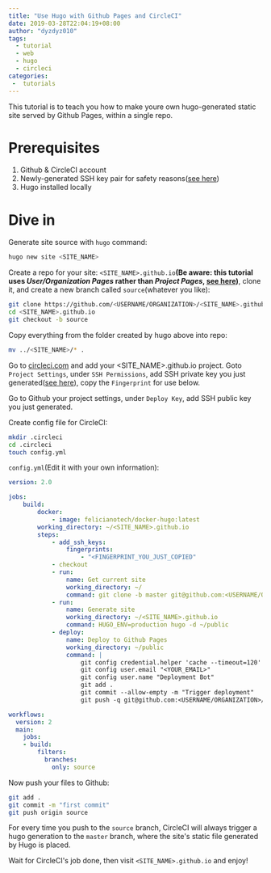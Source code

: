 ```yaml
---
title: "Use Hugo with Github Pages and CircleCI"
date: 2019-03-28T22:04:19+08:00
author: "dyzdyz010"
tags:
  - tutorial
  - web
  - hugo
  - circleci
categories:
 -  tutorials
---
```


This tutorial is to teach you how to make youre own hugo-generated static site served by Github Pages,  within a single repo.

# Prerequisites

1. Github & CircleCI account
2. Newly-generated SSH key pair for safety reasons([see here](https://circleci.com/docs/2.0/add-ssh-key/))
3. Hugo installed locally

# Dive in

Generate site source with `hugo` command:

```bash
hugo new site <SITE_NAME>
```

Create a repo for your site: `<SITE_NAME>.github.io`**(Be aware: this tutorial uses *User/Organization Pages* rather than *Project Pages*, [see here](https://help.github.com/en/articles/user-organization-and-project-pages))**, clone it, and create a new branch called `source`(whatever you like):

```bash
git clone https://github.com/<USERNAME/ORGANIZATION>/<SITE_NAME>.github.io.git
cd <SITE_NAME>.github.io
git checkout -b source
```

Copy everything from the folder created by hugo above into repo:

```bash
mv ../<SITE_NAME>/* .
```

Go to [circleci.com](https://circleci.com) and add your <SITE_NAME>.github.io project. Goto `Project Settings`, under `SSH Permissions`, add SSH private key you just generated([see here](https://circleci.com/docs/2.0/add-ssh-key/)), copy the `Fingerprint` for use below.

Go to Github your project settings, under `Deploy Key`, add SSH public key you just generated.

Create config file for CircleCI:

```bash
mkdir .circleci
cd .circleci
touch config.yml
```

`config.yml`(Edit it with your own information):

```yaml
version: 2.0

jobs:
    build:
        docker:
            - image: felicianotech/docker-hugo:latest
        working_directory: ~/<SITE_NAME>.github.io
        steps:
            - add_ssh_keys:
                fingerprints:
                    - "<FINGERPRINT_YOU_JUST_COPIED"
            - checkout
            - run:
                name: Get current site
                working_directory: ~/
                command: git clone -b master git@github.com:<USERNAME/ORGANIZATION>/<SITE_NAME>.github.io.git public
            - run:
                name: Generate site
                working_directory: ~/<SITE_NAME>.github.io
                command: HUGO_ENV=production hugo -d ~/public
            - deploy:
                name: Deploy to Github Pages
                working_directory: ~/public
                command: |
                    git config credential.helper 'cache --timeout=120'
                    git config user.email "<YOUR_EMAIL>"
                    git config user.name "Deployment Bot"
                    git add .
                    git commit --allow-empty -m "Trigger deployment"
                    git push -q git@github.com:<USERNAME/ORGANIZATION>/<SITE_NAME>.github.io.git master

workflows:
  version: 2
  main:
    jobs:
    - build:
        filters:
          branches:
            only: source
```

Now push your files to Github:

```bash
git add .
git commit -m "first commit"
git push origin source
```

For every time you push to the `source` branch, CircleCI will always trigger a hugo generation to the `master` branch, where the site's static file generated by Hugo is placed.

Wait for CircleCI's job done, then visit `<SITE_NAME>.github.io` and enjoy!